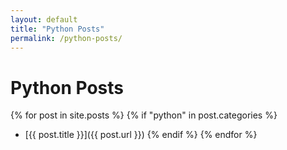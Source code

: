 ```yaml
---
layout: default
title: "Python Posts"
permalink: /python-posts/
---
```


# Python Posts

{% for post in site.posts %}
{% if "python" in post.categories %}
- [{{ post.title }}]({{ post.url }})
{% endif %}
{% endfor %}